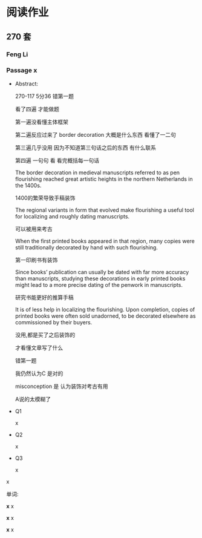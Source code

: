 # 阅读作业

## 270 套

### Feng Li

### Passage x

- Abstract:

  270-117 5分36    错第一题

  看了四遍 才能做题 

  第一遍没看懂主体框架

  第二遍反应过来了 border decoration 大概是什么东西 看懂了一二句

  第三遍几乎没用 因为不知道第三句话之后的东西 有什么联系

  

  第四遍 一句句  看 看完概括每一句话 

  The border decoration in medieval manuscripts referred to as pen flourishing reached great artistic heights in the northern Netherlands in the 1400s. 

  1400的繁荣导致手稿装饰

  The regional variants in form that evolved make flourishing a useful tool for localizing and roughly dating manuscripts. 

  可以被用来考古

  When the first printed books appeared in that region, many copies were still traditionally decorated by hand with such flourishing.

  第一印刷书有装饰

  Since books’ publication can usually be dated with far more accuracy than manuscripts, studying these decorations in early printed books might lead to a more precise dating of the penwork in manuscripts. 

  研究书能更好的推算手稿

  It is of less help in localizing the flourishing. Upon completion, copies of printed books were often sold unadorned, to be decorated elsewhere as commissioned by their buyers.

  没用,都是买了之后装饰的

  

  才看懂文章写了什么

  错第一题

  我仍然认为C 是对的 

  misconception 是 认为装饰对考古有用

  A说的太模糊了

- Q1

  x

- Q2

  x

- Q3

  x

x

单词:

**x** x

**x** x

**x** x